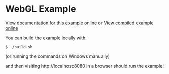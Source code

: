 # WebGL Example

[View documentation for this example online][dox] or [View compiled example
online][compiled]

[compiled]: https://rustwasm.github.io/wasm-bindgen/exbuild/webgl/
[dox]: https://rustwasm.github.io/wasm-bindgen/examples/webgl.html

You can build the example locally with:

```
$ ./build.sh
```

(or running the commands on Windows manually)

and then visiting http://localhost:8080 in a browser should run the example!
